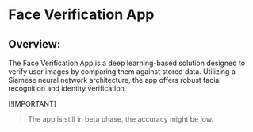 # Face Verification App

## Overview:
The Face Verification App is a deep learning-based solution designed to verify user images by comparing them against stored data. Utilizing a Siamese neural network architecture, the app offers robust facial recognition and identity verification.

[!IMPORTANT]
> The app is still in beta phase, the accuracy might be low.

